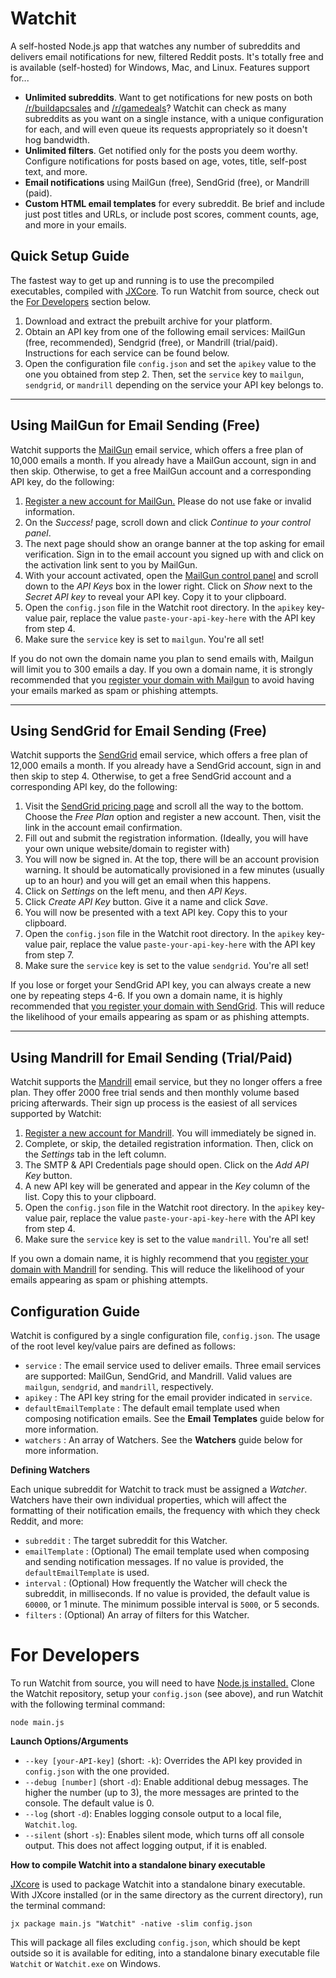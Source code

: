 # Watchit
A self-hosted Node.js app that watches any number of subreddits and delivers email notifications for new, filtered Reddit posts. It's totally free and is available (self-hosted) for Windows, Mac, and Linux. Features support for...

- **Unlimited subreddits**. Want to get notifications for new posts on both [/r/buildapcsales](https://www.reddit.com/r/buildapcsales/new/) and [/r/gamedeals](https://www.reddit.com/r/gamedeals/new/)? Watchit can check as many subreddits as you want on a single instance, with a unique configuration for each, and will even queue its requests appropriately so it doesn't hog bandwidth.
- **Unlimited filters**. Get notified only for the posts you deem worthy. Configure notifications for posts based on age, votes, title, self-post text, and more.
- **Email notifications** using MailGun (free), SendGrid (free), or Mandrill (paid).
- **Custom HTML email templates** for every subreddit. Be brief and include just post titles and URLs, or include post scores, comment counts, age, and more in your emails.

Quick Setup Guide
-----------
The fastest way to get up and running is to use the precompiled executables, compiled with [JXCore](jxcore.com). To run Watchit from source, check out the [For Developers](#for-developers) section below.

 1. Download and extract the prebuilt archive for your platform.
 2. Obtain an API key from one of the following email services: MailGun (free, recommended), Sendgrid (free), or Mandrill (trial/paid). Instructions for each service can be found below.
 3. Open the configuration file `config.json` and set the `apikey` value to the one you obtained from step 2. Then, set the `service` key to `mailgun`, `sendgrid`, or `mandrill` depending on the service your API key belongs to.

----------


Using MailGun for Email Sending (Free)
------------------------------------------------------------

Watchit supports the [MailGun](https://mailgun.com/) email service, which offers a free plan of 10,000 emails a month. If you already have a MailGun account, sign in and then skip. Otherwise, to get a free MailGun account and a corresponding API key, do the following:

 1. [Register a new account for MailGun.](https://mailgun.com/signup) Please do not use fake or invalid information.
 2. On the *Success!* page, scroll down and click *Continue to your control panel*.
 3. The next page should show an orange banner at the top asking for email verification. Sign in to the email account you signed up with and click on the activation link sent to you by MailGun.
 4. With your account activated, open the [MailGun control panel](https://mailgun.com/app/dashboard) and scroll down to the *API Keys* box in the lower right. Click on *Show* next to the *Secret API key* to reveal your API key. Copy it to your clipboard.
 5. Open the `config.json` file in the Watchit root directory. In the `apikey` key-value pair, replace the value `paste-your-api-key-here` with the API key from step 4.
 6. Make sure the `service` key is set to `mailgun`. You're all set!

If you do not own the domain name you plan to send emails with, Mailgun will limit you to 300 emails a day. If you own a domain name, it is strongly recommended that you [register your domain with Mailgun](https://mailgun.com/app/domains/new) to avoid having your emails marked as spam or phishing attempts.


----------


Using SendGrid for Email Sending (Free)
---------------

Watchit supports the [SendGrid](https://sendgrid.com/) email service, which offers a free plan of 12,000 emails a month. If you already have a SendGrid account, sign in and then skip to step 4. Otherwise, to get a free SendGrid account and a corresponding API key, do the following:

 1. Visit the [SendGrid pricing page](https://sendgrid.com/pricing) and scroll all the way to the bottom. Choose the *Free Plan* option and register a new account. Then, visit the link in the account email confirmation.
 3.  Fill out and submit the registration information. (Ideally, you will have your own unique website/domain to register with)
 4. You will now be signed in. At the top, there will be an account provision warning. It should be automatically provisioned in a few minutes (usually up to an hour) and you will get an email when this happens.
 5. Click on *Settings* on the left menu, and then *API Keys*.
 6. Click *Create API Key* button. Give it a name and click *Save*.
 7. You will now be presented with a text API key. Copy this to your clipboard.
 8. Open the `config.json` file in the Watchit root directory. In the `apikey` key-value pair, replace the value `paste-your-api-key-here` with the API key from step 7.
 9. Make sure the `service` key is set to the value `sendgrid`. You're all set!

If you lose or forget your SendGrid API key, you can always create a new one by repeating steps 4-6. If you own a domain name, it is highly recommended that [you register your domain with 
SendGrid](https://sendgrid.com/docs/User_Guide/Settings/Whitelabel/domains.html). This will reduce the likelihood of your emails appearing as spam or as phishing attempts.


----------


Using Mandrill for Email Sending (Trial/Paid)
----------

Watchit supports the [Mandrill](https://mandrill.com/signup/) email service, but they no longer offers a free plan. They offer 2000 free trial sends and then monthly volume based pricing afterwards. Their sign up process is the easiest of all services supported by Watchit:

 1. [Register a new account for Mandrill](https://mandrill.com/signup/). You will immediately be signed in.
 2. Complete, or skip, the detailed registration information. Then, click on the *Settings* tab in the left column.
 3. The SMTP & API Credentials page should open. Click on the *Add API Key* button.
 4. A new API key will be generated and appear in the *Key* column of the list. Copy this to your clipboard.
 5. Open the `config.json` file in the Watchit root directory. In the `apikey` key-value pair, replace the value `paste-your-api-key-here` with the API key from step 4.
 6. Make sure the `service` key is set to the value `mandrill`. You're all set!

If you own a domain name, it is highly recommend that you [register your domain with Mandrill](https://mandrillapp.com/settings/sending-domains) for sending. This will reduce the likelihood of your emails appearing as spam or phishing attempts.

Configuration Guide
----------

Watchit is configured by a single configuration file, `config.json`. The usage of the root level key/value pairs are defined as follows:

 - `service` : The email service used to deliver emails. Three email services are supported: MailGun, SendGrid, and Mandrill. Valid values are `mailgun`, `sendgrid`, and `mandrill`, respectively.
 - `apikey` : The API key string for the email provider indicated in `service`.
 - `defaultEmailTemplate` : The default email template used when composing notification emails. See the **Email Templates** guide below for more information.
 - `watchers` : An array of Watchers. See the **Watchers** guide below for more information.

**Defining Watchers**

Each unique subreddit for Watchit to track must be assigned a *Watcher*. Watchers have their own individual properties, which will affect the formatting of their notification emails, the frequency with which they check Reddit, and more:

 - `subreddit` : The target subreddit for this Watcher.
 - `emailTemplate` : (Optional) The email template used when composing and sending notification messages. If no value is provided, the `defaultEmailTemplate` is used.
 - `interval` : (Optional) How frequently the Watcher will check the subreddit, in milliseconds. If no value is provided, the default value is `60000`, or 1 minute. The minimum possible interval is `5000`, or 5 seconds.
 - `filters` : (Optional) An array of filters for this Watcher.

# For Developers

To run Watchit from source, you will need to have [Node.js installed.](https://nodejs.org/download/) Clone the Watchit repository, setup your `config.json` (see above), and run Watchit with the following terminal command:

`node main.js`

**Launch Options/Arguments**

 - `--key [your-API-key]` (short: `-k`): Overrides the API key provided in `config.json` with the one provided.
 - `--debug [number]` (short `-d`): Enable additional debug messages. The higher the number (up to 3), the more messages are printed to the console. The default value is 0.
 - `--log` (short `-d`): Enables logging console output to a local file, `Watchit.log`.
 - `--silent` (short `-s`): Enables silent mode, which turns off all console output. This does not affect logging output, if it is enabled.

**How to compile Watchit into a standalone binary executable**

[JXcore](http://jxcore.com/) is used to package Watchit into a standalone binary executable. With JXcore installed (or in the same directory as the current directory), run the terminal command:

`jx package main.js "Watchit" -native -slim config.json`

This will package all files excluding `config.json`, which should be kept outside so it is available for editing, into a standalone binary executable file `Watchit` or `Watchit.exe` on Windows.
